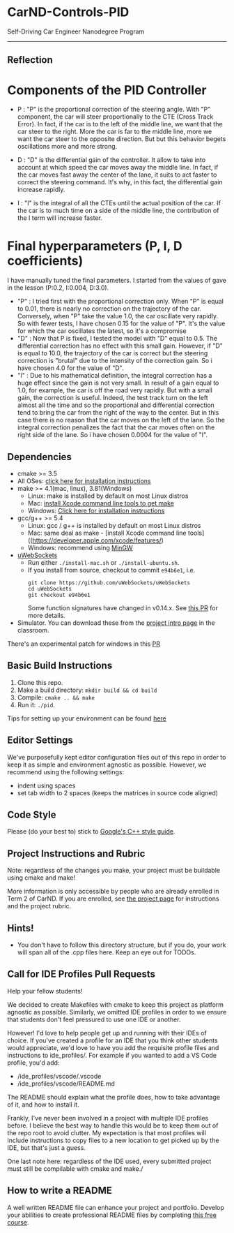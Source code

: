 # CarND-Controls-PID
Self-Driving Car Engineer Nanodegree Program

---

## Reflection

# Components of the PID Controller

* P : "P" is the proportional correction of the steering angle. With "P" component, the car will steer proportionally to the CTE (Cross Track Error). In fact, if the car is to the left of the middle line, we want that the car steer to the right. More the car is far to the middle line, more we want the car steer to the opposite direction. But but this behavior begets oscillations more and more strong.

* D : "D" is the differential gain of the controller. It allow to take into account at which speed the car moves away the middle line. In fact, if the car moves fast away the center of the lane, it suits to act faster to correct the steering command. It's why, in this fact, the differential gain increase rapidly.

* I : "I" is the integral of all the CTEs until the actual position of the car. If the car is to much time on a side of the middle line, the contribution of the I term will increase faster.

# Final hyperparameters (P, I, D coefficients)

I have manually tuned the final parameters. I started from the values of gave in the lesson (P:0.2, I:0.004, D:3.0). 
* "P" : I tried first with the proportional correction only. When "P" is equal to 0.01, there is nearly no correction on the trajectory of the car. Conversely, when "P" take the value 1.0, the car oscillate very rapidly. So with fewer tests, I have chosen 0.15 for the value of "P". It's the value for which the car oscillates the latest, so it's a compromise
* "D" : Now that P is fixed, I tested the model with "D" equal to 0.5. The differential correction has no effect with this small gain. However, if "D" is equal to 10.0, the trajectory of the car is correct but the steering correction is "brutal" due to the intensity of the correction gain. So i have chosen 4.0 for the value of "D".
* "I" : Due to his mathematical definition, the integral correction has a huge effect since the gain is not very small. In result of a gain equal to 1.0, for example, the car is off the road very rapidly. But with a small gain, the correction is useful. Indeed, the test track turn on the left almost all the time and so the proportional and differential correction tend to bring the car from the right of the way to the center. But in this case there is no reason that the car moves on the left of the lane. So the integral correction penalizes the fact that the car moves often on the right side of the lane. So i have chosen 0.0004 for the value of "I".

## Dependencies

* cmake >= 3.5
 * All OSes: [click here for installation instructions](https://cmake.org/install/)
* make >= 4.1(mac, linux), 3.81(Windows)
  * Linux: make is installed by default on most Linux distros
  * Mac: [install Xcode command line tools to get make](https://developer.apple.com/xcode/features/)
  * Windows: [Click here for installation instructions](http://gnuwin32.sourceforge.net/packages/make.htm)
* gcc/g++ >= 5.4
  * Linux: gcc / g++ is installed by default on most Linux distros
  * Mac: same deal as make - [install Xcode command line tools]((https://developer.apple.com/xcode/features/)
  * Windows: recommend using [MinGW](http://www.mingw.org/)
* [uWebSockets](https://github.com/uWebSockets/uWebSockets)
  * Run either `./install-mac.sh` or `./install-ubuntu.sh`.
  * If you install from source, checkout to commit `e94b6e1`, i.e.
    ```
    git clone https://github.com/uWebSockets/uWebSockets 
    cd uWebSockets
    git checkout e94b6e1
    ```
    Some function signatures have changed in v0.14.x. See [this PR](https://github.com/udacity/CarND-MPC-Project/pull/3) for more details.
* Simulator. You can download these from the [project intro page](https://github.com/udacity/self-driving-car-sim/releases) in the classroom.

There's an experimental patch for windows in this [PR](https://github.com/udacity/CarND-PID-Control-Project/pull/3)

## Basic Build Instructions

1. Clone this repo.
2. Make a build directory: `mkdir build && cd build`
3. Compile: `cmake .. && make`
4. Run it: `./pid`. 

Tips for setting up your environment can be found [here](https://classroom.udacity.com/nanodegrees/nd013/parts/40f38239-66b6-46ec-ae68-03afd8a601c8/modules/0949fca6-b379-42af-a919-ee50aa304e6a/lessons/f758c44c-5e40-4e01-93b5-1a82aa4e044f/concepts/23d376c7-0195-4276-bdf0-e02f1f3c665d)

## Editor Settings

We've purposefully kept editor configuration files out of this repo in order to
keep it as simple and environment agnostic as possible. However, we recommend
using the following settings:

* indent using spaces
* set tab width to 2 spaces (keeps the matrices in source code aligned)

## Code Style

Please (do your best to) stick to [Google's C++ style guide](https://google.github.io/styleguide/cppguide.html).

## Project Instructions and Rubric

Note: regardless of the changes you make, your project must be buildable using
cmake and make!

More information is only accessible by people who are already enrolled in Term 2
of CarND. If you are enrolled, see [the project page](https://classroom.udacity.com/nanodegrees/nd013/parts/40f38239-66b6-46ec-ae68-03afd8a601c8/modules/f1820894-8322-4bb3-81aa-b26b3c6dcbaf/lessons/e8235395-22dd-4b87-88e0-d108c5e5bbf4/concepts/6a4d8d42-6a04-4aa6-b284-1697c0fd6562)
for instructions and the project rubric.

## Hints!

* You don't have to follow this directory structure, but if you do, your work
  will span all of the .cpp files here. Keep an eye out for TODOs.

## Call for IDE Profiles Pull Requests

Help your fellow students!

We decided to create Makefiles with cmake to keep this project as platform
agnostic as possible. Similarly, we omitted IDE profiles in order to we ensure
that students don't feel pressured to use one IDE or another.

However! I'd love to help people get up and running with their IDEs of choice.
If you've created a profile for an IDE that you think other students would
appreciate, we'd love to have you add the requisite profile files and
instructions to ide_profiles/. For example if you wanted to add a VS Code
profile, you'd add:

* /ide_profiles/vscode/.vscode
* /ide_profiles/vscode/README.md

The README should explain what the profile does, how to take advantage of it,
and how to install it.

Frankly, I've never been involved in a project with multiple IDE profiles
before. I believe the best way to handle this would be to keep them out of the
repo root to avoid clutter. My expectation is that most profiles will include
instructions to copy files to a new location to get picked up by the IDE, but
that's just a guess.

One last note here: regardless of the IDE used, every submitted project must
still be compilable with cmake and make./

## How to write a README
A well written README file can enhance your project and portfolio.  Develop your abilities to create professional README files by completing [this free course](https://www.udacity.com/course/writing-readmes--ud777).


